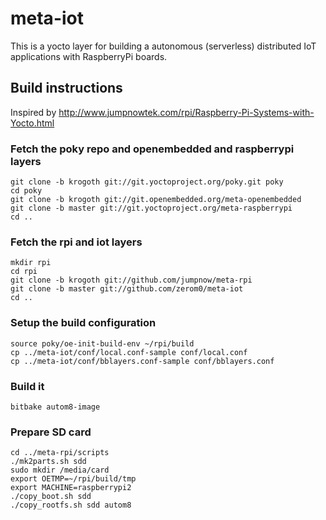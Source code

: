 # meta-iot

This is a yocto layer for building a autonomous (serverless) distributed IoT applications with RaspberryPi boards.

## Build instructions 

Inspired by http://www.jumpnowtek.com/rpi/Raspberry-Pi-Systems-with-Yocto.html

### Fetch the poky repo and openembedded and raspberrypi layers

	git clone -b krogoth git://git.yoctoproject.org/poky.git poky
	cd poky
	git clone -b krogoth git://git.openembedded.org/meta-openembedded
	git clone -b master git://git.yoctoproject.org/meta-raspberrypi
	cd ..

### Fetch the rpi and iot layers

	mkdir rpi
	cd rpi
	git clone -b krogoth git://github.com/jumpnow/meta-rpi
	git clone -b master git://github.com/zerom0/meta-iot
	cd ..

### Setup the build configuration

	source poky/oe-init-build-env ~/rpi/build
	cp ../meta-iot/conf/local.conf-sample conf/local.conf
	cp ../meta-iot/conf/bblayers.conf-sample conf/bblayers.conf

### Build it

	bitbake autom8-image

### Prepare SD card

	cd ../meta-rpi/scripts
	./mk2parts.sh sdd
	sudo mkdir /media/card
	export OETMP=~/rpi/build/tmp
	export MACHINE=raspberrypi2
	./copy_boot.sh sdd
	./copy_rootfs.sh sdd autom8
